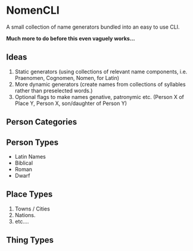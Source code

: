 # NomenCLI
A small collection of name generators bundled into an easy to use CLI.

**Much more to do before this even vaguely works...**

## Ideas
1. Static generators (using collections of relevant name components, i.e. Praenomen, Cognomen, Nomen, for Latin)
2. More dynamic generators (create names from collections of syllables rather than preselected words.)
3. Optional flags to make names genative, patronymic etc. (Person X of Place Y, Person X, son/daughter of Person Y)

## Person Categories

## Person Types
- Latin Names
- Biblical
- Roman
- Dwarf

## Place Types
1. Towns / Cities
2. Nations.
3. etc....

## Thing Types
